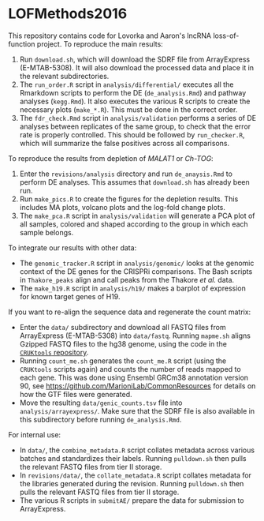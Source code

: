 # LOFMethods2016

This repository contains code for Lovorka and Aaron's lncRNA loss-of-function project.
To reproduce the main results:

1. Run `download.sh`, which will download the SDRF file from ArrayExpress (E-MTAB-5308).
It will also download the processed data and place it in the relevant subdirectories.
2. The `run_order.R` script in `analysis/differential/` executes all the Rmarkdown scripts to perform the DE (`de_analysis.Rmd`) and pathway analyses (`kegg.Rmd`).
It also executes the various R scripts to create the necessary plots (`make_*.R`).
This must be done in the correct order.
3. The `fdr_check.Rmd` script in `analysis/validation` performs a series of DE analyses between replicates of the same group, to check that the error rate is properly controlled.
This should be followed by `run_checker.R`, which will summarize the false positives across all comparisons.

To reproduce the results from depletion of _MALAT1_ or _Ch-TOG_:

1. Enter the `revisions/analysis` directory and run `de_anaysis.Rmd` to perform DE analyses.
This assumes that `download.sh` has already been run.
2. Run `make_pics.R` to create the figures for the depletion results.
This includes MA plots, volcano plots and the log-fold change plots.
3. The `make_pca.R` script in `analysis/validation` will generate a PCA plot of all samples, colored and shaped according to the group in which each sample belongs.

To integrate our results with other data:

- The `genomic_tracker.R` script in `analysis/genomic/` looks at the genomic context of the DE genes for the CRISPRi comparisons.
The Bash scripts in `Thakore_peaks` align and call peaks from the Thakore _et al._ data.
- The `make_h19.R` script in `analysis/h19/` makes a barplot of expression for known target genes of H19.

If you want to re-align the sequence data and regenerate the count matrix:

- Enter the `data/` subdirectory and download all FASTQ files from ArrayExpress (E-MTAB-5308) into `data/fastq`.
Running  `mapme.sh` aligns Gzipped FASTQ files to the hg38 genome, using the code in the [`CRUKtools` repository](https://github.com/LTLA/CRUKtools).
- Running `count_me.sh` generates the `count_me.R` script (using the `CRUKtools` scripts again) and counts the number of reads mapped to each gene.
This was done using Ensembl GRCm38 annotation version 90, see https://github.com/MarioniLab/CommonResources for details on how the GTF files were generated.
- Move the resulting `data/genic_counts.tsv` file into `analysis/arrayexpress/`.
Make sure that the SDRF file is also available in this subdirectory before running `de_analysis.Rmd`.

For internal use:

- In `data/`, the `combine_metadata.R` script collates metadata across various batches and standardizes their labels.
Running `pulldown.sh` then pulls the relevant FASTQ files from tier II storage.
- In `revisions/data/`, the `collate_metadata.R` script collates metadata for the libraries generated during the revision.
Running `pulldown.sh` then pulls the relevant FASTQ files from tier II storage.
- The various R scripts in `submitAE/` prepare the data for submission to ArrayExpress.
